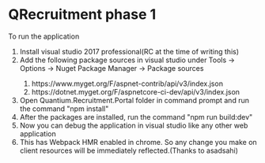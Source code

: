 # QRecruitment phase 1

<p>To run the application</p>
<ol>
    <li> Install visual studio 2017 professional(RC at the time of writing this)</li>
    <li>Add the following package sources in visual studio under Tools -> Options -> Nuget Package Manager -> Package sources</li>
        <ol>
            <li>https://www.myget.org/F/aspnet-contrib/api/v3/index.json</li>
            <li>https://dotnet.myget.org/F/aspnetcore-ci-dev/api/v3/index.json</li>
        </ol>
    <li> Open Quantium.Recruitment.Portal folder in command prompt and run the command "npm install"</li>
    <li> After the packages are installed, run the command "npm run build:dev"</li>
    <li> Now you can debug the application in visual studio like any other web application</li>
    <li> This has Webpack HMR enabled in chrome. So any change you make on client resources will be immediately reflected.(Thanks to asadsahi)</li>
</ol>

